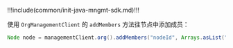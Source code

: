 !!!include(common/init-java-mngmt-sdk.md)!!!

使用 `OrgManagementClient` 的 `addMembers` 方法往节点中添加成员：

```java
Node node = managementClient.org().addMembers("nodeId", Arrays.asList("userId")).execute();
```
